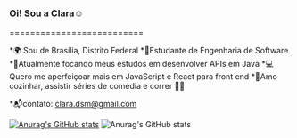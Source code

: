 ### Oi! Sou a Clara☺️

==========================

*🌍 Sou de Brasília, Distrito Federal 
*📖Estudante de Engenharia de Software  
*🎯Atualmente focando meus estudos em desenvolver APIs em Java 
*💻Quero me aperfeiçoar mais em JavaScript e React para front end 
*🥘Amo cozinhar, assistir séries de comédia e correr 🏃‍♀️ 

*📬contato: clara.dsm@gmail.com 

[![Anurag's GitHub stats](https://github-readme-stats.vercel.app/api?username=clara-silva-martins)](https://github.com/clara-silva-martins/github-readme-stats)
![Anurag's GitHub stats](https://github-readme-stats.vercel.app/api?username=clara-silva-martins&show_icons=true)
